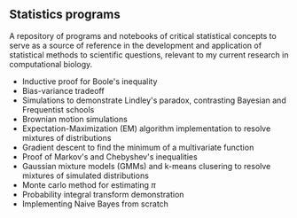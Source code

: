 ## Statistics programs

A repository of programs and notebooks of critical statistical concepts to serve as a source of reference in the development and application of statistical methods to scientific questions, relevant to my current research in computational biology.

- Inductive proof for Boole's inequality
- Bias-variance tradeoff
- Simulations to demonstrate Lindley's paradox, contrasting Bayesian and Frequentist schools
- Brownian motion simulations
- Expectation-Maximization (EM) algorithm implementation to resolve mixtures of distributions
- Gradient descent to find the minimum of a multivariate function
- Proof of Markov's and Chebyshev's inequalities
- Gaussian mixture models (GMMs) and k-means clusering to resolve mixtures of simulated distributions
- Monte carlo method for estimating $\pi$
- Probability integral transform demonstration
- Implementing Naive Bayes from scratch

